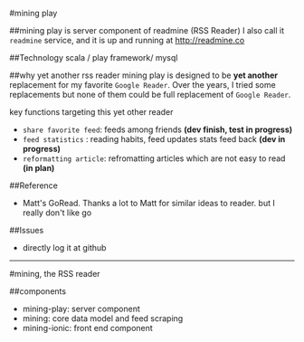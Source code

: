 #mining play 

##mining play is server component of readmine (RSS Reader)
I also call it `readmine` service, and it is up and running at http://readmine.co

##Technology
scala / play framework/ mysql

##why yet another rss reader
mining play is designed to be **yet another** replacement for my favorite `Google Reader`. Over the years, I tried some replacements but none of them could be full replacement of `Google Reader`. 

key functions targeting this yet other reader
- `share favorite feed`: feeds among friends **(dev finish, test in progress)**
- `feed statistics` : reading habits, feed updates stats feed back **(dev in progress)**
- `reformatting article`: refromatting articles which are not easy to read **(in plan)**

##Reference
- Matt's GoRead. Thanks a lot to Matt for similar ideas to reader. but I really don't like go

##Issues
- directly log it at github



--------------------------------
#mining, the RSS reader

##components
- mining-play: server component
- mining: core data model and feed scraping
- mining-ionic: front end component


